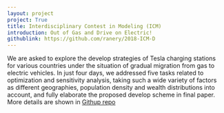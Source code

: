 ```yaml
---
layout: project
project: True
title: Interdisciplinary Contest in Modeling (ICM)
introduction: Out of Gas and Drive on Electric!
githublink: https://github.com/ranery/2018-ICM-D
---
```


We are asked to explore the develop strategies of Tesla charging stations for various countries under the situation of gradual migration from gas to electric vehicles. In just four days, we addressed five tasks related to optimization and sensitivity analysis, taking such a wide variety of factors as different geographies, population density and wealth distributions into account, and fully elaborate the proposed develop scheme in final paper. More details are shown in [Githup repo](https://github.com/ranery/2018-ICM-D)